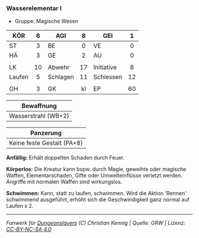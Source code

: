 ### Wasserelementar I

- Gruppe: Magische Wesen

| KÖR    |  6  | AGI      |  8  | GEI        |  1  |
| ------ | :-: | -------- | :-: | ---------- | :-: |
| ST     |  3  | BE       |  0  | VE         |  0  |
| HÄ     |  3  | GE       |  2  | AU         |  0  |
|        |     |          |     |            |     |
| LK     | 10  | Abwehr   | 17  | Initiative |  8  |
| Laufen |  5  | Schlagen | 11  | Schiessen  | 12  |
|        |     |          |     |            |     |
| GH     |  3  | GK       | kl  | EP         | 60  |

|     Bewaffnung      |
| :-----------------: |
| Wasserstrahl (WB+2) |

|         Panzerung          |
| :------------------------: |
| Keine feste Gestalt (PA+8) |

**Anfällig:** Erhält doppelten Schaden durch Feuer.

**Körperlos:** Die Kreatur kann bspw. durch Magie, geweihte oder magische Waffen, Elementarschaden, Gifte oder Umwelteinflüsse verletzt werden. Angriffe mit normalen Waffen sind wirkungslos.

**Schwimmen:** Kann, statt zu laufen, schwimmen. Wird die Aktion 'Rennen' schwimmend ausgeführt, erhöht sich die Geschwindigkeit ganz normal auf Laufen x 2.

---

_Fanwerk für [Dungeonslayers](https://www.dungeonslayers.net/) (C) Christian Kennig | Quelle: GRW | Lizenz: [CC-BY-NC-SA 4.0](https://creativecommons.org/licenses/by-nc-sa/4.0/deed.de)_
